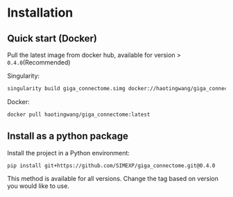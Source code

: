 # Installation

## Quick start (Docker)

Pull the latest image from docker hub, available for version > `0.4.0`(Recommended)

Singularity:

```bash
singularity build giga_connectome.simg docker://haotingwang/giga_connectome:latest
```

Docker:
```bash
docker pull haotingwang/giga_connectome:latest
```

## Install as a python package

Install the project in a Python environment:

```bash
pip install git+https://github.com/SIMEXP/giga_connectome.git@0.4.0
```

This method is available for all versions.
Change the tag based on version you would like to use.
